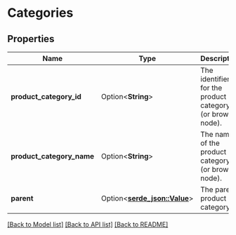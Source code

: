 # Categories

## Properties

Name | Type | Description | Notes
------------ | ------------- | ------------- | -------------
**product_category_id** | Option<**String**> | The identifier for the product category (or browse node). | [optional]
**product_category_name** | Option<**String**> | The name of the product category (or browse node). | [optional]
**parent** | Option<[**serde_json::Value**](.md)> | The parent product category. | [optional]

[[Back to Model list]](../README.md#documentation-for-models) [[Back to API list]](../README.md#documentation-for-api-endpoints) [[Back to README]](../README.md)


